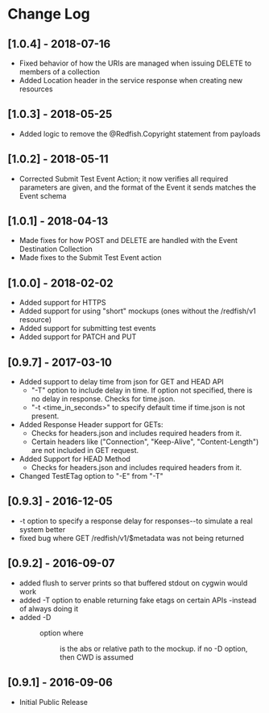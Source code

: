 # Change Log

## [1.0.4] - 2018-07-16
- Fixed behavior of how the URIs are managed when issuing DELETE to members of a collection
- Added Location header in the service response when creating new resources

## [1.0.3] - 2018-05-25
- Added logic to remove the @Redfish.Copyright statement from payloads

## [1.0.2] - 2018-05-11
- Corrected Submit Test Event Action; it now verifies all required parameters are given, and the format of the Event it sends matches the Event schema

## [1.0.1] - 2018-04-13
- Made fixes for how POST and DELETE are handled with the Event Destination Collection
- Made fixes to the Submit Test Event action

## [1.0.0] - 2018-02-02
- Added support for HTTPS
- Added support for using "short" mockups (ones without the /redfish/v1 resource)
- Added support for submitting test events
- Added support for PATCH and PUT

## [0.9.7] - 2017-03-10
- Added support to delay time from json for GET and HEAD API  
    - "-T" option to include delay in time. If option not specified, there is no delay in response. Checks for time.json.
    - "-t <time_in_seconds>" to specify default time if time.json is not present.
- Added Response Header support for GETs: 
    - Checks for headers.json and includes required headers from it.
    - Certain headers like ("Connection", "Keep-Alive", "Content-Length") are not included in GET request.
- Added Support for HEAD Method
    - Checks for headers.json and includes required headers from it.
- Changed TestETag option to "-E" from "-T" 

## [0.9.3] - 2016-12-05
- -t <responseTime> option to specify a response delay for responses--to simulate a real system better
- fixed bug where GET /redfish/v1/$metadata was not being returned

## [0.9.2] - 2016-09-07
- added flush to server prints so that buffered stdout on cygwin would work
- added -T option to enable returning fake etags on certain APIs -instead of always doing it
- added -D <dir>  option  where <dir> is the abs or relative path to the mockup.  if no -D option, then CWD is assumed

## [0.9.1] - 2016-09-06
- Initial Public Release
